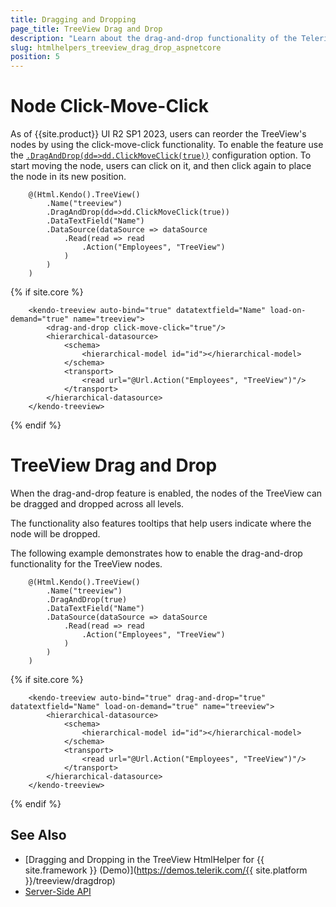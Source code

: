 ```yaml
---
title: Dragging and Dropping
page_title: TreeView Drag and Drop
description: "Learn about the drag-and-drop functionality of the Telerik UI TreeView component for {{ site.framework }}."
slug: htmlhelpers_treeview_drag_drop_aspnetcore
position: 5
---
```


# Node Click-Move-Click

As of {{site.product}} UI R2 SP1 2023, users can reorder the TreeView's nodes by using the click-move-click functionality. To enable the feature use the [`.DragAndDrop(dd=>dd.ClickMoveClick(true))`](/api/kendo.mvc.ui.fluent/draganddropbuilder#clickmoveclicksystemboolean) configuration option. To start moving the node, users can click on it, and then click again to place the node in its new position.

```HtmlHelper
    @(Html.Kendo().TreeView()
        .Name("treeview")
        .DragAndDrop(dd=>dd.ClickMoveClick(true))
        .DataTextField("Name")
        .DataSource(dataSource => dataSource
            .Read(read => read
                .Action("Employees", "TreeView")
            )
        )
    )
```
{% if site.core %}
```TagHelper
    <kendo-treeview auto-bind="true" datatextfield="Name" load-on-demand="true" name="treeview">
        <drag-and-drop click-move-click="true"/>
        <hierarchical-datasource>
            <schema>
                <hierarchical-model id="id"></hierarchical-model>
            </schema>
            <transport>
                <read url="@Url.Action("Employees", "TreeView")"/>
            </transport>
        </hierarchical-datasource>
    </kendo-treeview>
```
{% endif %}

# TreeView Drag and Drop

When the drag-and-drop feature is enabled, the nodes of the TreeView can be dragged and dropped across all levels.

The functionality also features tooltips that help users indicate where the node will be dropped.

The following example demonstrates how to enable the drag-and-drop functionality for the TreeView nodes.

```HtmlHelper
    @(Html.Kendo().TreeView()
        .Name("treeview")
        .DragAndDrop(true)
        .DataTextField("Name")
        .DataSource(dataSource => dataSource
            .Read(read => read
                .Action("Employees", "TreeView")
            )
        )
    )
```
{% if site.core %}
```TagHelper
    <kendo-treeview auto-bind="true" drag-and-drop="true" datatextfield="Name" load-on-demand="true" name="treeview">
        <hierarchical-datasource>
            <schema>
                <hierarchical-model id="id"></hierarchical-model>
            </schema>
            <transport>
                <read url="@Url.Action("Employees", "TreeView")"/>
            </transport>
        </hierarchical-datasource>
    </kendo-treeview>
```
{% endif %}


## See Also

* [Dragging and Dropping in the TreeView HtmlHelper for {{ site.framework }} (Demo)](https://demos.telerik.com/{{ site.platform }}/treeview/dragdrop)
* [Server-Side API](/api/treeview)
